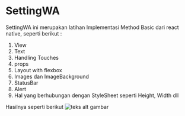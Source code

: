 # SettingWA

SettingWA ini merupakan latihan Implementasi Method Basic dari react native, seperti berikut :
1. View
2. Text
3. Handling Touches
4. props
5. Layout with flexbox
6. Images dan ImageBackground
7. StatusBar
8. Alert
9. Hal yang berhubungan dengan StyleSheet seperti Height, Width dll


Hasilnya seperti berikut 
<img src="https://drive.google.com/file/d/1-G4wTU9C6DQURoHNO2FiNoc_2Hp1ZCxT/view?usp=sharing" alt="teks alt gambar"/>

